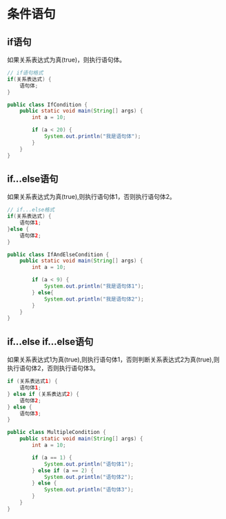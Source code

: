 # 条件语句
## if语句
如果关系表达式为真(true)，则执行语句体。

```java
// if语句格式
if(关系表达式) { 
    语句体;
}
```

```java
public class IfCondition {
    public static void main(String[] args) {
        int a = 10;

        if (a < 20) {
            System.out.println("我是语句体");
        }
    }
}
```

## if...else语句
如果关系表达式为真(true),则执行语句体1，否则执行语句体2。
```java
// if...else格式
if(关系表达式) {
    语句体1;
}else {
    语句体2;
}
```

```java
public class IfAndElseCondition {
    public static void main(String[] args) {
        int a = 10;

        if (a < 9) {
            System.out.println("我是语句体1");
        } else{
            System.out.println("我是语句体2");
        }
    }
}
```
## if...else if...else语句
如果关系表达式1为真(true),则执行语句体1，否则判断关系表达式2为真(true),则执行语句体2，否则执行语句体3。

```java
if (关系表达式1) {
    语句体1;
} else if (关系表达式2) {
    语句体2;
} else {
    语句体3;
}
```

```java
public class MultipleCondition {
    public static void main(String[] args) {
        int a = 10;

        if (a == 1) {
            System.out.println("语句体1");
        } else if (a == 2) {
            System.out.println("语句体2");
        } else {
            System.out.println("语句体3");
        }
    }
}

```
